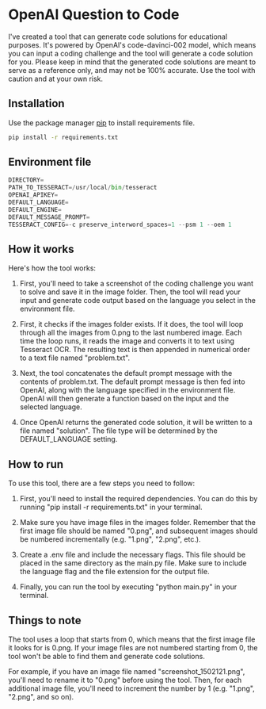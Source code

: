 # OpenAI Question to Code

I've created a tool that can generate code solutions for educational purposes. It's powered by OpenAI's code-davinci-002 model, which means you can input a coding challenge and the tool will generate a code solution for you. Please keep in mind that the generated code solutions are meant to serve as a reference only, and may not be 100% accurate. Use the tool with caution and at your own risk.


## Installation

Use the package manager [pip](https://pip.pypa.io/en/stable/) to install requirements file.

```bash
pip install -r requirements.txt
```

## Environment file

```python
DIRECTORY=
PATH_TO_TESSERACT=/usr/local/bin/tesseract
OPENAI_APIKEY=
DEFAULT_LANGUAGE=
DEFAULT_ENGINE=
DEFAULT_MESSAGE_PROMPT=
TESSERACT_CONFIG=-c preserve_interword_spaces=1 --psm 1 --oem 1
```


## How it works
Here's how the tool works:

1. First, you'll need to take a screenshot of the coding challenge you want to solve and save it in the image folder. Then, the tool will read your input and generate code output based on the language you select in the environment file.

1. First, it checks if the images folder exists. If it does, the tool will loop through all the images from 0.png to the last numbered image. Each time the loop runs, it reads the image and converts it to text using Tesseract OCR. The resulting text is then appended in numerical order to a text file named "problem.txt".

2. Next, the tool concatenates the default prompt message with the contents of problem.txt. The default prompt message is then fed into OpenAI, along with the language specified in the environment file. OpenAI will then generate a function based on the input and the selected language.

3. Once OpenAI returns the generated code solution, it will be written to a file named "solution". The file type will be determined by the DEFAULT_LANGUAGE setting.

## How to run

To use this tool, there are a few steps you need to follow:

1. First, you'll need to install the required dependencies. You can do this by running "pip install -r requirements.txt" in your terminal.

2. Make sure you have image files in the images folder. Remember that the first image file should be named "0.png", and subsequent images should be numbered incrementally (e.g. "1.png", "2.png", etc.).

3. Create a .env file and include the necessary flags. This file should be placed in the same directory as the main.py file. Make sure to include the language flag and the file extension for the output file.

4. Finally, you can run the tool by executing "python main.py" in your terminal.

## Things to note
The tool uses a loop that starts from 0, which means that the first image file it looks for is 0.png. If your image files are not numbered starting from 0, the tool won't be able to find them and generate code solutions.

For example, if you have an image file named "screenshot_1502121.png", you'll need to rename it to "0.png" before using the tool. Then, for each additional image file, you'll need to increment the number by 1 (e.g. "1.png", "2.png", and so on).

